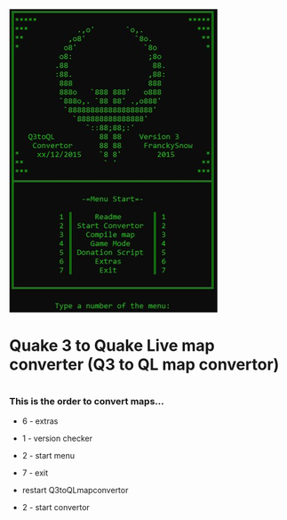 ![Screenshot](https://github.com/mh-gg/Q3-to-QL-map-converter/blob/main/converter.jpg)
# Quake 3 to Quake Live map converter (Q3 to QL map convertor)
#
### This is the order to convert maps...

* 6 - extras

* 1 - version checker

* 2 - start menu

* 7 - exit

* restart Q3toQLmapconvertor

* 2 - start convertor
